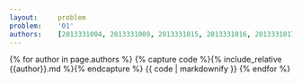 ```yaml
---
layout:     problem
problem:    '01'
authors:    [2013331004, 2013331009, 2013331015, 2013331016, 2013331017, 2013331018, 2013331019, 2013331021, 2013331024, 2013331028, 2013331032, 2013331033, 2013331034, 2013331035, 2013331036, 2013331038, 2013331040, 2013331042, 2013331047, 2013331050, 2013331057, 2013331061]
---
```


{% for author in page.authors %}
{% capture code %}{% include_relative {{author}}.md %}{% endcapture %}
{{ code | markdownify }}
{% endfor %}